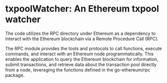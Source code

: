 # txpoolWatcher:  An Ethereum txpool watcher

The code utilizes the RPC directory under Ethereum as a dependency to interact with the Ethereum blockchain via a Remote Procedure Call (RPC). 

The RPC module provides the tools and protocols to call functions, execute commands, and interact with an Ethereum node programmatically. This enables the application to query the Ethereum blockchain for information, submit transactions, and retrieve data about the transaction pool directly from a node, leveraging the functions defined in the go-ethereum/rpc package.
